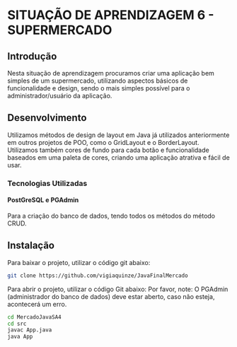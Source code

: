 # SITUAÇÃO DE APRENDIZAGEM 6 - SUPERMERCADO

## Introdução
Nesta situação de aprendizagem procuramos criar uma aplicação bem simples de um supermercado, utilizando aspectos básicos de funcionalidade e design, sendo o mais simples possível para o administrador/usuário da aplicação.

## Desenvolvimento
Utilizamos métodos de design de layout em Java já utilizados anteriormente em outros projetos de POO, como o GridLayout e o BorderLayout. Utilizamos também cores de fundo para cada botão e funcionalidade baseados em uma paleta de cores, criando uma aplicação atrativa e fácil de usar.

### Tecnologias Utilizadas
#### PostGreSQL e PGAdmin
Para a criação do banco de dados, tendo todos os métodos do método CRUD.

## Instalação
Para baixar o projeto, utilizar o código git abaixo:

```bash
git clone https://github.com/vigiaquinze/JavaFinalMercado

```

Para abrir o projeto, utilizar o código Git abaixo:
Por favor, note: O PGAdmin (administrador do banco de dados) deve estar aberto, caso não esteja, acontecerá um erro.
```bash
cd MercadoJavaSA4
cd src
javac App.java
java App

